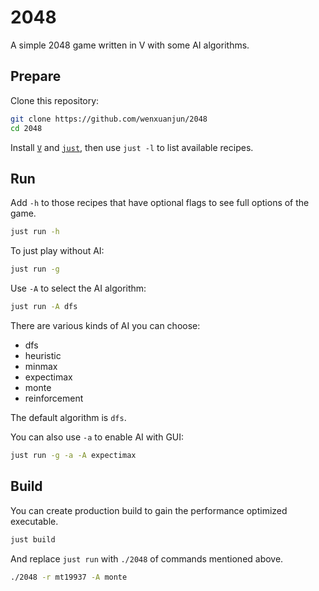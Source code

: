 # 2048

A simple 2048 game written in V with some AI algorithms.

## Prepare

Clone this repository:

```bash
git clone https://github.com/wenxuanjun/2048
cd 2048
```

Install [`V`](https://github.com/vlang/v) and [`just`](https://github.com/casey/just), then use `just -l` to list available recipes.

## Run

Add `-h` to those recipes that have optional flags to see full options of the game.

```bash
just run -h
```

To just play without AI:

```bash
just run -g
```

Use `-A` to select the AI algorithm:

```bash
just run -A dfs
```

There are various kinds of AI you can choose:

- dfs
- heuristic
- minmax
- expectimax
- monte
- reinforcement

The default algorithm is `dfs`.

You can also use `-a` to enable AI with GUI:

```bash
just run -g -a -A expectimax
```

## Build

You can create production build to gain the performance optimized executable.

```bash
just build
```

And replace `just run` with `./2048` of commands mentioned above.

```bash
./2048 -r mt19937 -A monte
```
